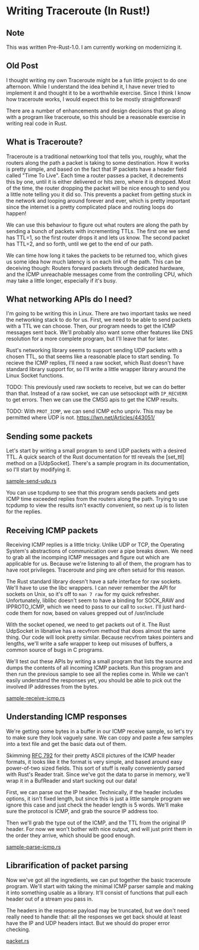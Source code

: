 Writing Traceroute (In Rust!)
=============================

Note
----

This was written Pre-Rust-1.0.  I am currently working on modernizing it.


Old Post
--------

I thought writing my own Traceroute might be a fun little project to do one
afternoon.  While I understand the idea behind it, I have never tried to
implement it and thought it to be a worthwhile exercise.  Since I think I know
how traceroute works, I would expect this to be mostly straightforward!

There are a number of enhancements and design decisions that go along with a
program like traceroute, so this should be a reasonable exercise in writing
real code in Rust.


What is Traceroute?
-------------------

Traceroute is a traditional netowrking tool that tells you, roughly, what the
routers along the path a packet is taking to some destination.  How it works
is pretty simple, and based on the fact that IP packets have a header field
called "Time To Live".  Each time a router passes a packet, it decrements this
by one, until it is either delivered or hits zero, where it is dropped.  Most
of the time, the router dropping the packet will be nice enough to send you a
little note telling you it did so.  This prevents a packet from getting stuck
in the network and looping around forever and ever, which is pretty important
since the internet is a pretty complicated place and routing loops do happen!

We can use this behaviour to figure out what routers are along the path by
sending a bunch of packets with incrementing TTLs.  The first one we send
has TTL=1, so the first router drops it and lets us know.  The second packet
has TTL=2, and so forth, until we get to the end of our path.

We can time how long it takes the packets to be returned too, which gives us
some idea how much latency is on each link of the path.  This can be deceiving
though: Routers forward packets through dedicated hardware, and the ICMP
unreachable messages come from the controlling CPU, which may take a little
longer, especially if it's busy.


What networking APIs do I need?
-------------------------------

I'm going to be writing this in Linux.  There are two important tasks we need
the networking stack to do for us.  First, we need to be able to send packets
with a TTL we can choose.  Then, our program needs to get the ICMP messages
sent back.  We'll probably also want some other features like DNS resolution
for a more complete program, but I'll leave that for later.

Rust's networking library seems to support sending UDP packets with a chosen
TTL, so that seems like a reasonable place to start sending.  To recieve the
ICMP replies, I'll need a raw socket, which Rust doesn't have standard library
support for, so I'll write a little wrapper library around the Linux Socket
functions.

TODO:  This previously used raw sockets to receive, but we can do better than
that.  Instead of a raw socket, we can use setsockopt with `IP_RECVERR` to get
errors.  Then we can use the CMSG apis to get the ICMP results.

TODO:  With `PROT_ICMP`, we can send ICMP echo unpriv.  This may be permitted
where UDP is not.  https://lwn.net/Articles/443051/


Sending some packets
--------------------

Let's start by writing a small program to send UDP packets with a desired TTL.
A quick search of the Rust documentation for ttl reveals the [set_ttl] method
on a [UdpSocket].  There's a sample program in its documentation, so I'll
start by modifying it.

[sample-send-udp.rs](sample-send-udp.rs)

You can use tcpdump to see that this program sends packets and gets ICMP time
exceeded replies from the routers along the path.  Trying to use tcpdump to
view the results isn't exactly convenient, so next up is to listen for the
replies.


Receiving ICMP packets
----------------------

Receiving ICMP replies is a little tricky.  Unlike UDP or TCP, the Operating
System's abstractions of communication over a pipe breaks down.  We need to
grab all the incomping ICMP messages and figure out which are applicable for
us.  Because we're listening to all of them, the program has to have root
privileges. Traceroute and ping are often setuid for this reason.

The Rust standard library doesn't have a safe interface for raw sockets.  We'll
have to use the libc wrappers.  I can never remember the API for sockets on
Unix, so it's off to `man 7 raw` for my quick refresher.  Unfortunately,
liblibc doesn't seem to have a binding for SOCK_RAW and IPPROTO_ICMP, which we
need to pass to our call to `socket`.  I'll just hard-code them for now, based
on values grepped out of /usr/include

With the socket opened, we need to get packets out of it.  The Rust UdpSocket
in libnative has a recvfrom method that does almost the same thing.  Our code
will look pretty similar.  Because recvfrom takes pointers and lengths, we'll
write a safe wrapper to keep out misuses of buffers, a common source of bugs in
C programs.

We'll test out these APIs by writing a small program that lists the source and
dumps the contents of all incoming ICMP packets.  Run this program and then
run the previous sample to see all the replies come in.  While we can't easily
understand the responses yet, you should be able to pick out the involved IP
addresses from the bytes.

[sample-receive-icmp.rs](sample-receive-icmp.rs)



Understanding ICMP responses
----------------------------

We're getting some bytes in a buffer in our ICMP receive sample, so let's try
to make sure they look vaguely sane.  We can copy and paste a few samples into
a text file and get the basic data out of them.

Skimming [RFC 792](http://tools.ietf.org/html/rfc792) for their pretty ASCII
pictures of the ICMP header formats, it looks like it the format is very
simple, and based around easy power-of-two sized fields.  This sort of stuff is
really conveniently parsed with Rust's Reader trait.  Since we've got the data
to parse in memory, we'll wrap it in a BufReader and start sucking out our
data!

First, we can parse out the IP header.  Technically, if the header includes
options, it isn't fixed length, but since this is just a little sample program
we ignore this case and just check the header length is 5 words.  We'll make
sure the protocol is ICMP, and grab the source IP address too.

Then we'll grab the type out of the ICMP, and the TTL from the original IP
header.  For now we won't bother with nice output, and will just print them
in the order they arrive, which should be good enough.

[sample-parse-icmp.rs](sample-parse-icmp.rs)


Librarification of packet parsing
---------------------------------

Now we've got all the ingredients, we can put together the basic traceroute
program.  We'll start with taking the minimal ICMP parser sample and making it
into something usable as a library.  It'll consist of functions that pull
each header out of a stream you pass in.

The headers in the response payload may be truncated, but we don't need really
need to handle that: all the responses we get back should at least have the IP
and UDP headers intact.  But we should do proper error checking.

[packet.rs](packet.rs)
